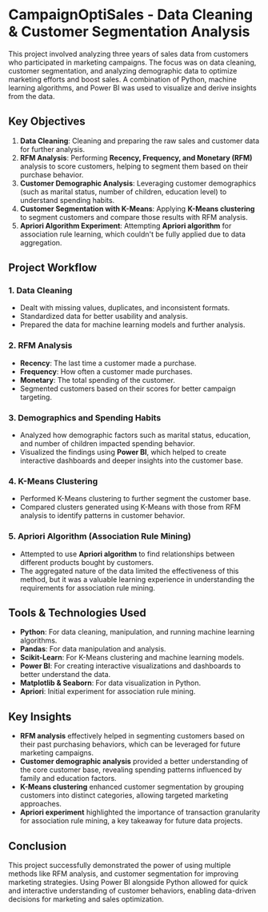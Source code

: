 # CampaignOptiSales - Data Cleaning & Customer Segmentation Analysis

This project involved analyzing three years of sales data from customers who participated in marketing campaigns. The focus was on data cleaning, customer segmentation, and analyzing demographic data to optimize marketing efforts and boost sales. A combination of Python, machine learning algorithms, and Power BI was used to visualize and derive insights from the data.

## Key Objectives

1. **Data Cleaning**: Cleaning and preparing the raw sales and customer data for further analysis.
2. **RFM Analysis**: Performing **Recency, Frequency, and Monetary (RFM)** analysis to score customers, helping to segment them based on their purchase behavior.
3. **Customer Demographic Analysis**: Leveraging customer demographics (such as marital status, number of children, education level) to understand spending habits.
4. **Customer Segmentation with K-Means**: Applying **K-Means clustering** to segment customers and compare those results with RFM analysis.
5. **Apriori Algorithm Experiment**: Attempting **Apriori algorithm** for association rule learning, which couldn't be fully applied due to data aggregation.

## Project Workflow

### 1. Data Cleaning
- Dealt with missing values, duplicates, and inconsistent formats.
- Standardized data for better usability and analysis.
- Prepared the data for machine learning models and further analysis.

### 2. RFM Analysis
- **Recency**: The last time a customer made a purchase.
- **Frequency**: How often a customer made purchases.
- **Monetary**: The total spending of the customer.
- Segmented customers based on their scores for better campaign targeting.

### 3. Demographics and Spending Habits
- Analyzed how demographic factors such as marital status, education, and number of children impacted spending behavior.
- Visualized the findings using **Power BI**, which helped to create interactive dashboards and deeper insights into the customer base.

### 4. K-Means Clustering
- Performed K-Means clustering to further segment the customer base.
- Compared clusters generated using K-Means with those from RFM analysis to identify patterns in customer behavior.

### 5. Apriori Algorithm (Association Rule Mining)
- Attempted to use **Apriori algorithm** to find relationships between different products bought by customers.
- The aggregated nature of the data limited the effectiveness of this method, but it was a valuable learning experience in understanding the requirements for association rule mining.

## Tools & Technologies Used
- **Python**: For data cleaning, manipulation, and running machine learning algorithms.
- **Pandas**: For data manipulation and analysis.
- **Scikit-Learn**: For K-Means clustering and machine learning models.
- **Power BI**: For creating interactive visualizations and dashboards to better understand the data.
- **Matplotlib & Seaborn**: For data visualization in Python.
- **Apriori**: Initial experiment for association rule mining.

## Key Insights
- **RFM analysis** effectively helped in segmenting customers based on their past purchasing behaviors, which can be leveraged for future marketing campaigns.
- **Customer demographic analysis** provided a better understanding of the core customer base, revealing spending patterns influenced by family and education factors.
- **K-Means clustering** enhanced customer segmentation by grouping customers into distinct categories, allowing targeted marketing approaches.
- **Apriori experiment** highlighted the importance of transaction granularity for association rule mining, a key takeaway for future data projects.

## Conclusion
This project successfully demonstrated the power of using multiple methods like RFM analysis, and customer segmentation for improving marketing strategies. Using Power BI alongside Python allowed for quick and interactive understanding of customer behaviors, enabling data-driven decisions for marketing and sales optimization.
